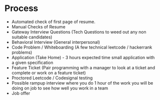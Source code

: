 # Process
- Automated check of first page of resume.
- Manual Checks of Resume
- Gateway Interview Questions (Tech Questions to weed out any non suitable candidates)
- Behavioral Interview (General interpersonal)
- Code Problem / Whiteboarding (A few technical leetcode / hackerrank problems)
- Application (Take Home) - 3 hours expected time small application with a given specification
- Feature Ticket (Pair programming with a manager to look at a ticket and complete or work on a feature ticket)
- Proctored Leetcode / Codesignal testing
- Possible rampup interview where you do 1 hour of the work you will be doing on job to see how well you work in a team
- Job offer

